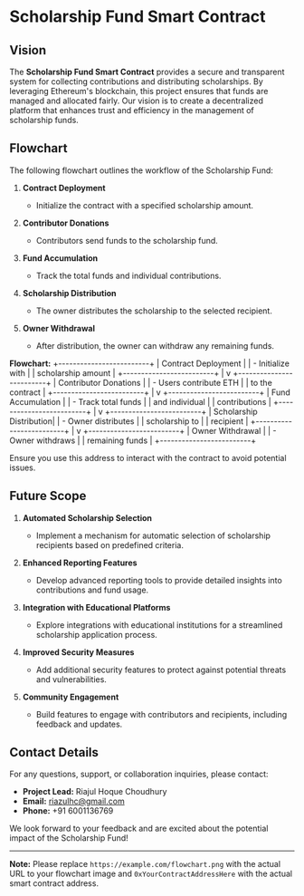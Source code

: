 # Scholarship Fund Smart Contract

## Vision

The **Scholarship Fund Smart Contract** provides a secure and transparent system for collecting contributions and distributing scholarships. By leveraging Ethereum's blockchain, this project ensures that funds are managed and allocated fairly. Our vision is to create a decentralized platform that enhances trust and efficiency in the management of scholarship funds.

## Flowchart

The following flowchart outlines the workflow of the Scholarship Fund:

1. **Contract Deployment**
   - Initialize the contract with a specified scholarship amount.

2. **Contributor Donations**
   - Contributors send funds to the scholarship fund.

3. **Fund Accumulation**
   - Track the total funds and individual contributions.

4. **Scholarship Distribution**
   - The owner distributes the scholarship to the selected recipient.

5. **Owner Withdrawal**
   - After distribution, the owner can withdraw any remaining funds.

**Flowchart:**
+-------------------------+
|    Contract Deployment  |
| - Initialize with       |
|   scholarship amount    |
+-------------------------+
             |
             v
+-------------------------+
|  Contributor Donations  |
| - Users contribute ETH  |
|   to the contract       |
+-------------------------+
             |
             v
+-------------------------+
|   Fund Accumulation     |
| - Track total funds     |
|   and individual        |
|   contributions         |
+-------------------------+
             |
             v
+-------------------------+
|  Scholarship Distribution|
| - Owner distributes     |
|   scholarship to        |
|   recipient             |
+-------------------------+
             |
             v
+-------------------------+
|    Owner Withdrawal     |
| - Owner withdraws       |
|   remaining funds       |
+-------------------------+


Ensure you use this address to interact with the contract to avoid potential issues.

## Future Scope

1. **Automated Scholarship Selection**
   - Implement a mechanism for automatic selection of scholarship recipients based on predefined criteria.

2. **Enhanced Reporting Features**
   - Develop advanced reporting tools to provide detailed insights into contributions and fund usage.

3. **Integration with Educational Platforms**
   - Explore integrations with educational institutions for a streamlined scholarship application process.

4. **Improved Security Measures**
   - Add additional security features to protect against potential threats and vulnerabilities.

5. **Community Engagement**
   - Build features to engage with contributors and recipients, including feedback and updates.

## Contact Details

For any questions, support, or collaboration inquiries, please contact:

- **Project Lead:** Riajul Hoque Choudhury
- **Email:** riazulhc@gmail.com
- **Phone:** +91 6001136769

We look forward to your feedback and are excited about the potential impact of the Scholarship Fund!

---

**Note:** Please replace `https://example.com/flowchart.png` with the actual URL to your flowchart image and `0xYourContractAddressHere` with the actual smart contract address.

